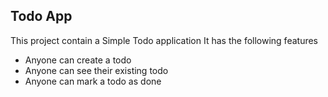 ## Todo App
This project contain a Simple Todo application
It has the following features

- Anyone can create a todo
- Anyone can see their existing todo
- Anyone can mark a todo as done
